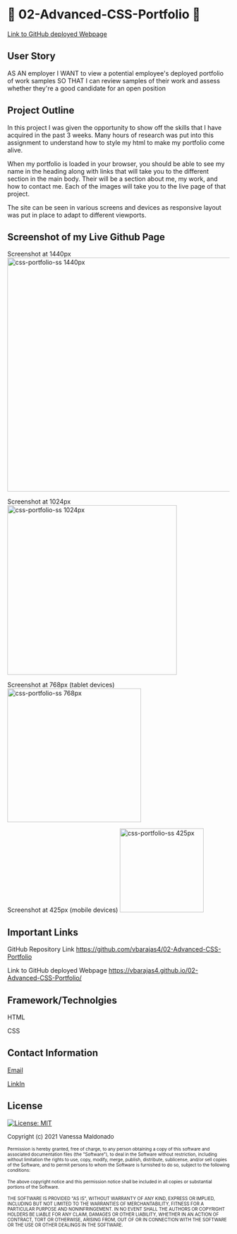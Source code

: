# 📌 02-Advanced-CSS-Portfolio 📌

[Link to GitHub deployed Webpage](https://vbarajas4.github.io/02-Advanced-CSS-Portfolio/)

## User Story
AS AN employer
I WANT to view a potential employee's deployed portfolio of work samples
SO THAT I can review samples of their work and assess whether they're a good candidate for an open position

## Project Outline

In this project I was given the opportunity to show off the skills that I have acquired in the past 3 weeks. Many hours of research was put into this assignment to understand how to style my html to make my portfolio come alive. 

When my portfolio is loaded in your browser, you should be able to see my name in the heading along with links that will take you to the different section in the main body. Their will be a section about me, my work, and how to contact me. Each of the images will take you to the live page of that project.

The site can be seen in various screens and devices as responsive layout was put in place to adapt to different viewports.

## Screenshot of my Live Github Page

Screenshot at 1440px 
<img width="530" alt="css-portfolio-ss 1440px" src="https://user-images.githubusercontent.com/79430431/111940415-e90d9200-8a8b-11eb-8d0d-7b4edbbe51a9.png">

Screenshot at 1024px 
<img width="384" alt="css-portfolio-ss 1024px" src="https://user-images.githubusercontent.com/79430431/111940483-15c1a980-8a8c-11eb-834d-87a1558bb3fd.png">

Screenshot at 768px (tablet devices)
<img width="303" alt="css-portfolio-ss 768px" src="https://user-images.githubusercontent.com/79430431/111940564-50c3dd00-8a8c-11eb-94ee-9a8fe0a64332.png">

Screenshot at 425px (mobile devices)
<img width="190" alt="css-portfolio-ss 425px" src="https://user-images.githubusercontent.com/79430431/111940626-7355f600-8a8c-11eb-80ca-3649a90edac2.png">

## Important Links 

GitHub Repository Link
https://github.com/vbarajas4/02-Advanced-CSS-Portfolio

Link to GitHub deployed Webpage 
https://vbarajas4.github.io/02-Advanced-CSS-Portfolio/

## Framework/Technolgies

HTML 

CSS

## Contact Information

[Email](vbarajas4@gmail.com)

[LinkIn](https://www.linkedin.com/in/vanessa-maldonado-90668110a/)

## License

[![License: MIT](https://img.shields.io/badge/License-MIT-yellow.svg)](https://opensource.org/licenses/MIT)

<font size="2">Copyright (c) 2021 Vanessa Maldonado</font>

<font size="1">Permission is hereby granted, free of charge, to any person obtaining a copy
of this software and associated documentation files (the "Software"), to deal
in the Software without restriction, including without limitation the rights
to use, copy, modify, merge, publish, distribute, sublicense, and/or sell
copies of the Software, and to permit persons to whom the Software is
furnished to do so, subject to the following conditions:

The above copyright notice and this permission notice shall be included in all
copies or substantial portions of the Software.

THE SOFTWARE IS PROVIDED "AS IS", WITHOUT WARRANTY OF ANY KIND, EXPRESS OR
IMPLIED, INCLUDING BUT NOT LIMITED TO THE WARRANTIES OF MERCHANTABILITY,
FITNESS FOR A PARTICULAR PURPOSE AND NONINFRINGEMENT. IN NO EVENT SHALL THE
AUTHORS OR COPYRIGHT HOLDERS BE LIABLE FOR ANY CLAIM, DAMAGES OR OTHER
LIABILITY, WHETHER IN AN ACTION OF CONTRACT, TORT OR OTHERWISE, ARISING FROM,
OUT OF OR IN CONNECTION WITH THE SOFTWARE OR THE USE OR OTHER DEALINGS IN THE
SOFTWARE.</font> 